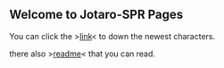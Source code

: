 ## Welcome to Jotaro-SPR Pages

You can click the >[link](https://github.com/Mmohet/Mmohet.github.io/)< to down the newest characters.

there also >[readme](https://github.com/Mmohet/Mmohet.github.io/blob/character-and-Readme/Characters%20and%20Readme/Readme.txt)< that you can read.
